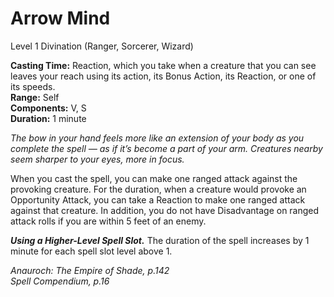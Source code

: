 # Arrow Mind
Level 1 Divination (Ranger, Sorcerer, Wizard)

**Casting Time:** Reaction, which you take when a creature that you can see leaves your reach using its action, its Bonus Action, its Reaction, or one of its speeds.  
**Range:** Self  
**Components:** V, S  
**Duration:** 1 minute

*The bow in your hand feels more like an extension of your body as you complete the spell — as if it’s become a part of your arm. Creatures nearby seem sharper to your eyes, more in focus.*

When you cast the spell, you can make one ranged attack against the provoking creature. For the duration, when a creature would provoke an Opportunity Attack, you can take a Reaction to make one ranged attack against that creature. In addition, you do not have Disadvantage on ranged attack rolls if you are within 5 feet of an enemy.

***Using a Higher-Level Spell Slot.*** The duration of the spell increases by 1 minute for each spell slot level above 1.


*Anauroch: The Empire of Shade, p.142*  
*Spell Compendium, p.16*  